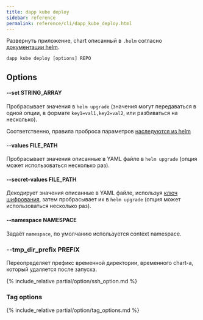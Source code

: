 ```yaml
---
title: dapp kube deploy
sidebar: reference
permalink: reference/cli/dapp_kube_deploy.html
---
```


Развернуть приложение, chart описанный в `.helm` согласно [документации helm](https://github.com/kubernetes/helm/blob/master/docs/index.md).

```
dapp kube deploy [options] REPO
```

## Options
#### --set STRING_ARRAY
Пробрасывает значения в `helm upgrade` (значения могут передаваться в одной опции, в формате `key1=val1,key2=val2`, или разбиваться на несколько).

Соответственно, правила проброса параметров [наследуются из helm](https://github.com/helm/helm/blob/master/docs/using_helm.md#the-format-and-limitations-of---set)

#### --values FILE_PATH
Пробрасывает значения описанные в YAML файле в `helm upgrade` (опция может использоваться несколько раз).

#### --secret-values FILE_PATH
Декодирует значения описанные в YAML файле, используя [ключ шифрования](kube_secret.html), затем пробрасывает их в `helm upgrade` (опция может использоваться несколько раз).

#### --namespace NAMESPACE
Задаёт `namespace`, по умолчанию используется context namespace.

### --tmp_dir_prefix PREFIX
Переопределяет префикс временной директории, временного chart-a, который удаляется после запуска.

{% include_relative partial/option/ssh_option.md %}

### Tag options
{% include_relative partial/option/tag_options.md %}
